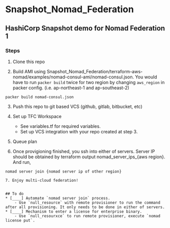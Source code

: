 # Snapshot_Nomad_Federation

## HashiCorp Snapshot demo for Nomad Federation 1

### Steps

1. Clone this repo

2. Build AMI using Snapshot_Nomad_Federation/terraform-aws-nomad/examples/nomad-consul-ami/nomad-consul.json. You would have to run `packer build` twice for two region by changing `aws_region` in packer config. (i.e. ap-northeast-1 and ap-southeast-2)
```
packer build nomad-consul.json
```

3. Push this repo to git based VCS (github, gitlab, bitbucket, etc)
	
4. Set up TFC Workspace
	- See variables.tf for required variables.
	- Set up VCS integration with your repo created at step 3.

5. Queue plan

6. Once provigioning finished, you ssh into either of servers. Server IP should be obtained by terraform output nomad_server_ips_{aws region}. And run,
```
nomad server join {nomad server ip of other region}

7. Enjoy multi-cloud federation!


## To do
* [____] Automate `nomad server join` process.
	- Use `null_resource` with remote provisioner to run the command after all provisioning. It only needs to be done in either of servers.
* [____] Mechanism to enter a license for enterprise binary.
	- Use `null_resourxce` to run remote provisioner, execute `nomad license put`.






